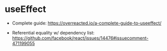 # useEffect

- Complete guide: https://overreacted.io/a-complete-guide-to-useeffect/

- Referential equality w/ dependency list: https://github.com/facebook/react/issues/14476#issuecomment-471199055 
